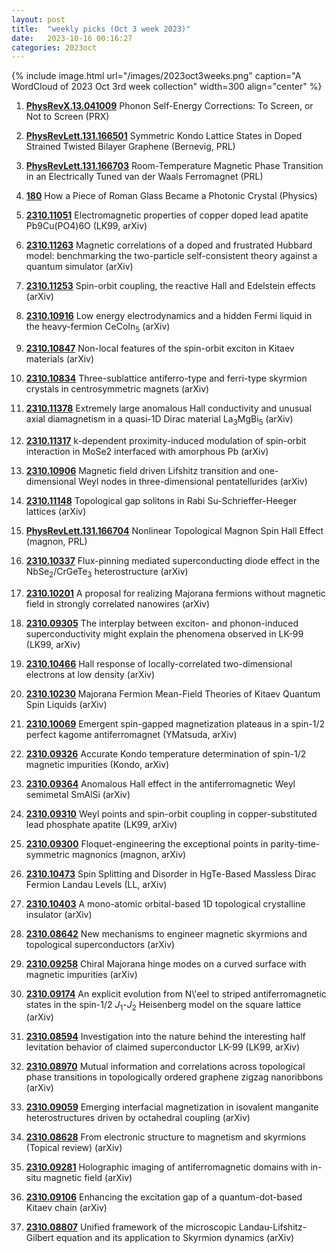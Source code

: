 ```yaml
---
layout: post
title:  "weekly picks (Oct 3 week 2023)"
date:   2023-10-16 00:16:27
categories: 2023oct
---
```



{% include image.html url="/images/2023oct3weeks.png" caption="A WordCloud of 2023 Oct 3rd week collection" width=300 align="center" %}

1. **[PhysRevX.13.041009](https://link.aps.org/doi/10.1103/PhysRevX.13.041009)** Phonon Self-Energy Corrections: To Screen, or Not to Screen (PRX)

1. **[PhysRevLett.131.166501](https://link.aps.org/doi/10.1103/PhysRevLett.131.166501)** Symmetric Kondo Lattice States in Doped Strained Twisted Bilayer Graphene (Bernevig, PRL)

1. **[PhysRevLett.131.166703](https://link.aps.org/doi/10.1103/PhysRevLett.131.166703)** Room-Temperature Magnetic Phase Transition in an Electrically Tuned van der Waals Ferromagnet (PRL)

1. **[180](https://physics.aps.org/articles/v16/180)** How a Piece of Roman Glass Became a Photonic Crystal (Physics)





1. **[2310.11051](http://arxiv.org/abs/2310.11051)** Electromagnetic properties of copper doped lead apatite Pb9Cu(PO4)6O (LK99, arXiv)

1. **[2310.11263](http://arxiv.org/abs/2310.11263)** Magnetic correlations of a doped and frustrated Hubbard model: benchmarking the two-particle self-consistent theory against a quantum simulator (arXiv)

1. **[2310.11253](http://arxiv.org/abs/2310.11253)** Spin-orbit coupling, the reactive Hall and Edelstein effects (arXiv)

1. **[2310.10916](http://arxiv.org/abs/2310.10916)** Low energy electrodynamics and a hidden Fermi liquid in the heavy-fermion CeCoIn$_5$ (arXiv)

1. **[2310.10847](http://arxiv.org/abs/2310.10847)** Non-local features of the spin-orbit exciton in Kitaev materials (arXiv)

1. **[2310.10834](http://arxiv.org/abs/2310.10834)** Three-sublattice antiferro-type and ferri-type skyrmion crystals in centrosymmetric magnets (arXiv)

1. **[2310.11378](http://arxiv.org/abs/2310.11378)** Extremely large anomalous Hall conductivity and unusual axial diamagnetism in a quasi-1D Dirac material La$_3$MgBi$_5$ (arXiv)

1. **[2310.11317](http://arxiv.org/abs/2310.11317)** k-dependent proximity-induced modulation of spin-orbit interaction in MoSe2 interfaced with amorphous Pb (arXiv)

1. **[2310.10906](http://arxiv.org/abs/2310.10906)** Magnetic field driven Lifshitz transition and one-dimensional Weyl nodes in three-dimensional pentatellurides (arXiv)

1. **[2310.11148](http://arxiv.org/abs/2310.11148)** Topological gap solitons in Rabi Su-Schrieffer-Heeger lattices (arXiv)




1. **[PhysRevLett.131.166704](https://link.aps.org/doi/10.1103/PhysRevLett.131.166704)** Nonlinear Topological Magnon Spin Hall Effect (magnon, PRL)

1. **[2310.10337](http://arxiv.org/abs/2310.10337)** Flux-pinning mediated superconducting diode effect in the NbSe$_2$/CrGeTe$_3$ heterostructure (arXiv)

1. **[2310.10201](http://arxiv.org/abs/2310.10201)** A proposal for realizing Majorana fermions without magnetic field in strongly correlated nanowires (arXiv)

1. **[2310.09305](http://arxiv.org/abs/2310.09305)** The interplay between exciton- and phonon-induced superconductivity might explain the phenomena observed in LK-99 (LK99, arXiv)

1. **[2310.10466](http://arxiv.org/abs/2310.10466)** Hall response of locally-correlated two-dimensional electrons at low density (arXiv)

1. **[2310.10230](http://arxiv.org/abs/2310.10230)** Majorana Fermion Mean-Field Theories of Kitaev Quantum Spin Liquids (arXiv)

1. **[2310.10069](http://arxiv.org/abs/2310.10069)** Emergent spin-gapped magnetization plateaus in a spin-1/2 perfect kagome antiferromagnet (YMatsuda, arXiv)

1. **[2310.09326](http://arxiv.org/abs/2310.09326)** Accurate Kondo temperature determination of spin-1/2 magnetic impurities (Kondo, arXiv)

1. **[2310.09364](http://arxiv.org/abs/2310.09364)** Anomalous Hall effect in the antiferromagnetic Weyl semimetal SmAlSi (arXiv)

1. **[2310.09310](http://arxiv.org/abs/2310.09310)** Weyl points and spin-orbit coupling in copper-substituted lead phosphate apatite (LK99, arXiv)

1. **[2310.09300](http://arxiv.org/abs/2310.09300)** Floquet-engineering the exceptional points in parity-time-symmetric magnonics (magnon, arXiv)

1. **[2310.10473](http://arxiv.org/abs/2310.10473)** Spin Splitting and Disorder in HgTe-Based Massless Dirac Fermion Landau Levels (LL, arXiv)

1. **[2310.10403](http://arxiv.org/abs/2310.10403)** A mono-atomic orbital-based 1D topological crystalline insulator (arXiv)



1. **[2310.08642](http://arxiv.org/abs/2310.08642)** New mechanisms to engineer magnetic skyrmions and topological superconductors (arXiv)

1. **[2310.09258](http://arxiv.org/abs/2310.09258)** Chiral Majorana hinge modes on a curved surface with magnetic impurities (arXiv)

1. **[2310.09174](http://arxiv.org/abs/2310.09174)** An explicit evolution from N\\'eel to striped antiferromagnetic states in the spin-1/2 $J_{1}$-$J_{2}$ Heisenberg model on the square lattice (arXiv)

1. **[2310.08594](http://arxiv.org/abs/2310.08594)** Investigation into the nature behind the interesting half levitation behavior of claimed superconductor LK-99 (LK99, arXiv)

1. **[2310.08970](http://arxiv.org/abs/2310.08970)** Mutual information and correlations across topological phase transitions in topologically ordered graphene zigzag nanoribbons (arXiv)

1. **[2310.09059](http://arxiv.org/abs/2310.09059)** Emerging interfacial magnetization in isovalent manganite heterostructures driven by octahedral coupling (arXiv)

1. **[2310.08628](http://arxiv.org/abs/2310.08628)** From electronic structure to magnetism and skyrmions (Topical review) (arXiv)

1. **[2310.09281](http://arxiv.org/abs/2310.09281)** Holographic imaging of antiferromagnetic domains with in-situ magnetic field (arXiv)

1. **[2310.09106](http://arxiv.org/abs/2310.09106)** Enhancing the excitation gap of a quantum-dot-based Kitaev chain (arXiv)

1. **[2310.08807](http://arxiv.org/abs/2310.08807)** Unified framework of the microscopic Landau-Lifshitz-Gilbert equation and its application to Skyrmion dynamics (arXiv)
